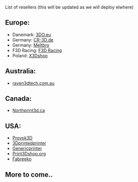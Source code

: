List of resellers (this will be updated as we will deploy elwhere)

## Europe:

- Danemark: [3DO.eu](https://3do.eu/) 
- Germany: [CR-3D.de](https://www.cr3d.de/)
- Germany: [Meltbro](https://meltbro.de/mellow-vzbot-awd-330-3d-drucker-bausatz-metall-komponenten-golitath-hotend-hextrudort.html)
- F3D Racing: [F3D Racing](https://f3d-racing-fdm.myshopify.com/)
- Poland: [X3Dshop](https://x3dshop.com/products/drukarka-3d-mellow-vzbot-330-kit-1)


## Australia:
- [raven3dtech.com.au](https://raven3dtech.com.au/product/mellow-goliath-air-water/)

## Canada:
- [Northprint3d.ca](https://northprint3d.ca/product/vzbot-mellow-goliath-lsd-hotend/)

## USA:
- [Provok3D](https://provok3d.com/vzbot-2/?v=0a10a0b3e53b)
- [3Dprintedprinter](https://3Dprintedprinters.com) 
- [Genericprinter](https://www.genericprinter.com/product/goliath-air-water-v2-hotend/)
- [Print3Dshop.org](https://print3dshop.org/)
- [Fabreeko](https://www.fabreeko.com/collections/hot-ends/products/vz-bot-goliath-hot-end-by-mellow)



## More to come..
